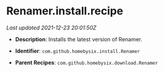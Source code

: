 # Renamer.install.recipe

_Last updated 2021-12-23 20:01:50Z_

- **Description**: Installs the latest version of Renamer.

- **Identifier**: `com.github.homebysix.install.Renamer`

- **Parent Recipes**: `com.github.homebysix.download.Renamer`
